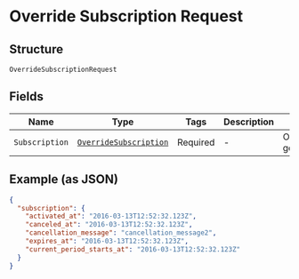 
# Override Subscription Request

## Structure

`OverrideSubscriptionRequest`

## Fields

| Name | Type | Tags | Description | Getter | Setter |
|  --- | --- | --- | --- | --- | --- |
| `Subscription` | [`OverrideSubscription`](../../doc/models/override-subscription.md) | Required | - | OverrideSubscription getSubscription() | setSubscription(OverrideSubscription subscription) |

## Example (as JSON)

```json
{
  "subscription": {
    "activated_at": "2016-03-13T12:52:32.123Z",
    "canceled_at": "2016-03-13T12:52:32.123Z",
    "cancellation_message": "cancellation_message2",
    "expires_at": "2016-03-13T12:52:32.123Z",
    "current_period_starts_at": "2016-03-13T12:52:32.123Z"
  }
}
```

